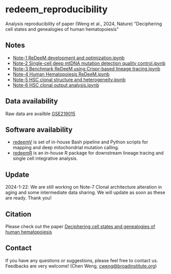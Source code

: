 # redeem_reproducibility
Analysis reproducibility of paper (Weng et al., 2024, Nature) "Deciphering cell states and genealogies of human hematopoiesis"

## Notes
- [Note-1 ReDeeM development and optimization.ipynb](https://github.com/chenweng1991/redeem_reproducibility/blob/master/Note-1%20ReDeeM%20development%20and%20optimization.ipynb)
- [Note-2 Single-cell deep mtDNA mutation detection quality control.ipynb](https://github.com/chenweng1991/redeem_reproducibility/blob/master/Note-2%20Single-cell%20deep%20mtDNA%20mutation%20detection%20quality%20control.ipynb)
- [Note-3 Benchmark ReDeeM using Crispr-based lineage tracing.ipynb](https://github.com/chenweng1991/redeem_reproducibility/blob/master/Note-3%20Benchmark%20ReDeeM%20using%20Crispr-based%20lineage%20tracing.ipynb)
- [Note-4 Human Hematopoiesis ReDeeM.ipynb](https://github.com/chenweng1991/redeem_reproducibility/blob/master/Note-4%20Human%20Hematopoiesis%20ReDeeM.ipynb)
- [Note-5 HSC clonal structure and heterogeneity.ipynb](https://github.com/chenweng1991/redeem_reproducibility/blob/master/Note-5%20HSC%20clonal%20structure%20and%20heterogeneity.ipynb)
- [Note-6 HSC clonal output analysis.ipynb](https://github.com/chenweng1991/redeem_reproducibility/blob/master/Note-6%20HSC%20clonal%20output%20analysis.ipynb)

## Data availability
Raw data are availble [GSE219015](https://www.ncbi.nlm.nih.gov/geo/query/acc.cgi?acc=GSE219015)

## Software availability
- [redeemV](https://github.com/chenweng1991/redeemV) is set of in-house Bash pipeline and Python scripts for mapping and deep mitochondrial mutation calling. 
- [redeemR](https://github.com/chenweng1991/redeemR) is an in-house R package for downstream lineage tracing and single cell integrative analysis.


## Update
2024-1-22: We are still working on Note-7 Clonal architecture alteration in aging and some intermediate data sharing. We will update as soon as these are ready. Thank you!

## Citation
Please check out the paper [Deciphering cell states and genealogies of human hematopoiesis](https://doi.org/10.1038/s41586-024-07066-z)

## Contact
If you have any questions or suggestions, please feel free to contact us. Feedbacks are very welcome! (Chen Weng, cweng@broadinstitute.org)
